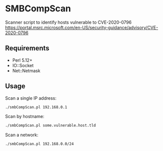 # SMBCompScan
Scanner script to identify hosts vulnerable to CVE-2020-0796
https://portal.msrc.microsoft.com/en-US/security-guidance/advisory/CVE-2020-0796

## Requirements
* Perl 5.12+
* IO::Socket
* Net::Netmask

## Usage
Scan a single IP address:
```sh
./smbCompScan.pl 192.168.0.1
```

Scan by hostname:
```sh
./smbCompScan.pl some.vulnerable.host.tld
```

Scan a network:
```sh
./smbCompScan.pl 192.168.0.0/24
```
